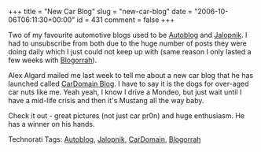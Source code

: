 +++
title = "New Car Blog"
slug = "new-car-blog"
date = "2006-10-06T06:11:30+00:00"
id = 431
comment = false
+++

Two of my favourite automotive blogs used to be [Autoblog](http://www.autoblog.com/) and [Jalopnik](http://www.jalopnik.com/). I had to unsubscribe from both due to the huge number of posts they were doing daily which I just could not keep up with (same reason I only lasted a few weeks with [Blogorrah](http://blogorrah.com/)). 

Alex Algard mailed me last week to tell me about a new car blog that he has launched called [CarDomain Blog](http://blog.cardomain.com/). I have to say it is the dogs for over-aged car nuts like me. Yeah yeah, I know I drive a Mondeo, but just wait until I have a mid-life crisis and then it's Mustang all the way baby.

Check it out - great pictures (not just car pr0n) and huge enthusiasm. He has a winner on his hands.

<span class="technoratitag">Technorati Tags: [Autoblog](http://www.technorati.com/tags/Autoblog), [Jalopnik](http://www.technorati.com/tags/Jalopnik), [CarDomain](http://www.technorati.com/tags/CarDomain), [Blogorrah](http://www.technorati.com/tags/Blogorrah)</span>
